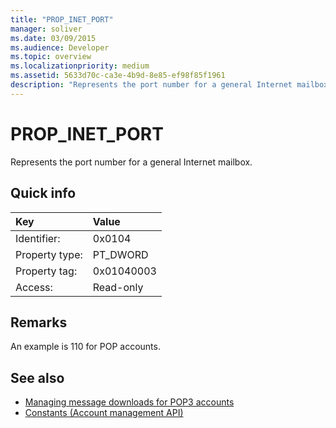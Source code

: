 ```yaml
---
title: "PROP_INET_PORT"
manager: soliver
ms.date: 03/09/2015
ms.audience: Developer
ms.topic: overview
ms.localizationpriority: medium
ms.assetid: 5633d70c-ca3e-4b9d-8e85-ef98f85f1961
description: "Represents the port number for a general Internet mailbox."
---
```


# PROP_INET_PORT

Represents the port number for a general Internet mailbox.
  
## Quick info

|Key |Value |
|:-----|:-----|
|Identifier:  <br/> |0x0104  <br/> |
|Property type:  <br/> |PT_DWORD  <br/> |
|Property tag:  <br/> |0x01040003  <br/> |
|Access:  <br/> |Read-only  <br/> |
   
## Remarks

An example is 110 for POP accounts.
  
## See also

- [Managing message downloads for POP3 accounts](managing-message-downloads-for-pop3-accounts.md) 
- [Constants (Account management API)](constants-account-management-api.md)

